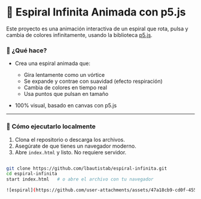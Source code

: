 # 🌌 **Espiral Infinita Animada con p5.js**

Este proyecto es una animación interactiva de un espiral que rota, pulsa y cambia de colores infinitamente, usando la biblioteca [p5.js](https://p5js.org/).

### 🧠 **¿Qué hace?**

- Crea una espiral animada que:
  - Gira lentamente como un vórtice
  - Se expande y contrae con suavidad (efecto respiración)
  - Cambia de colores en tiempo real
  - Usa puntos que pulsan en tamaño

- 100% visual, basado en canvas con p5.js

---

### 🚀 **Cómo ejecutarlo localmente**

1. Clona el repositorio o descarga los archivos.
2. Asegúrate de que tienes un navegador moderno.
3. Abre `index.html` y listo. No requiere servidor.

```bash

git clone https://github.com/lbautistab/espiral-infinita.git
cd espiral-infinita
start index.html   # o abre el archivo con tu navegador

![espiral](https://github.com/user-attachments/assets/47a18cb9-cd0f-4551-ab7c-330e3bf371f4)
